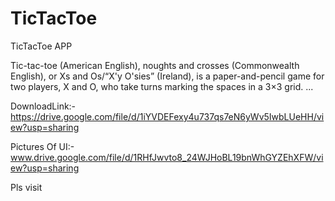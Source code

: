 # TicTacToe
TicTacToe APP

Tic-tac-toe (American English), noughts and crosses (Commonwealth English), or Xs and Os/“X'y O'sies” (Ireland), is a paper-and-pencil game for two players, X and O, who take turns marking the spaces in a 3×3 grid. ...

DownloadLink:- https://drive.google.com/file/d/1iYVDEFexy4u737qs7eN6yWv5IwbLUeHH/view?usp=sharing

Pictures Of UI:- <br>
www.drive.google.com/file/d/1RHfJwvto8_24WJHoBL19bnWhGYZEhXFW/view?usp=sharing

Pls visit

